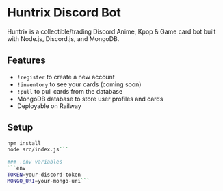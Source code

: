 # Huntrix Discord Bot

Huntrix is a collectible/trading Discord Anime, Kpop & Game card bot built with Node.js, Discord.js, and MongoDB.

## Features

- `!register` to create a new account
- `!inventory` to see your cards (coming soon)
- `!pull` to pull cards from the database
- MongoDB database to store user profiles and cards
- Deployable on Railway

## Setup

```bash
npm install
node src/index.js```

### .env variables
```env
TOKEN=your-discord-token
MONGO_URI=your-mongo-uri```
